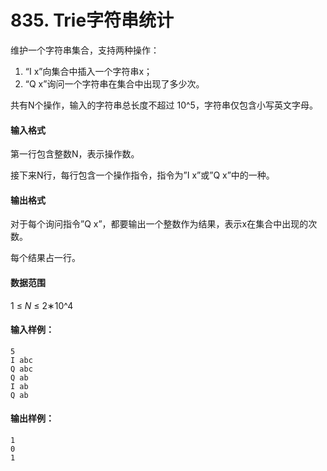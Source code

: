 # 835. Trie字符串统计

维护一个字符串集合，支持两种操作：

1. “I x”向集合中插入一个字符串x；
2. “Q x”询问一个字符串在集合中出现了多少次。

共有N个操作，输入的字符串总长度不超过 10^5，字符串仅包含小写英文字母。

#### 输入格式

第一行包含整数N，表示操作数。

接下来N行，每行包含一个操作指令，指令为”I x”或”Q x”中的一种。

#### 输出格式

对于每个询问指令”Q x”，都要输出一个整数作为结果，表示x在集合中出现的次数。

每个结果占一行。

#### 数据范围

1 ≤ *N* ≤ 2∗10^4

#### 输入样例：

```
5
I abc
Q abc
Q ab
I ab
Q ab
```

#### 输出样例：

```
1
0
1
```